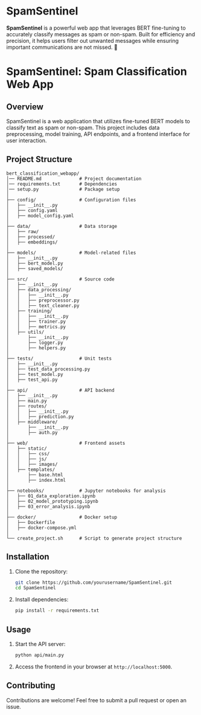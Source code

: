 # SpamSentinel
**SpamSentinel** is a powerful web app that leverages BERT fine-tuning to accurately classify messages as spam or non-spam. Built for efficiency and precision, it helps users filter out unwanted messages while ensuring important communications are not missed. 🚀

# SpamSentinel: Spam Classification Web App

## Overview
SpamSentinel is a web application that utilizes fine-tuned BERT models to classify text as spam or non-spam. This project includes data preprocessing, model training, API endpoints, and a frontend interface for user interaction.

## Project Structure
```
bert_classification_webapp/
│── README.md              # Project documentation
│── requirements.txt       # Dependencies
│── setup.py               # Package setup
│
├── config/                # Configuration files
│   ├── __init__.py
│   ├── config.yaml
│   ├── model_config.yaml
│
├── data/                  # Data storage
│   ├── raw/
│   ├── processed/
│   ├── embeddings/
│
├── models/                # Model-related files
│   ├── __init__.py
│   ├── bert_model.py
│   ├── saved_models/
│
├── src/                   # Source code
│   ├── __init__.py
│   ├── data_processing/
│   │   ├── __init__.py
│   │   ├── preprocessor.py
│   │   ├── text_cleaner.py
│   ├── training/
│   │   ├── __init__.py
│   │   ├── trainer.py
│   │   ├── metrics.py
│   ├── utils/
│       ├── __init__.py
│       ├── logger.py
│       ├── helpers.py
│
├── tests/                 # Unit tests
│   ├── __init__.py
│   ├── test_data_processing.py
│   ├── test_model.py
│   ├── test_api.py
│
├── api/                   # API backend
│   ├── __init__.py
│   ├── main.py
│   ├── routes/
│   │   ├── __init__.py
│   │   ├── prediction.py
│   ├── middleware/
│       ├── __init__.py
│       ├── auth.py
│
├── web/                   # Frontend assets
│   ├── static/
│   │   ├── css/
│   │   ├── js/
│   │   ├── images/
│   ├── templates/
│       ├── base.html
│       ├── index.html
│
├── notebooks/             # Jupyter notebooks for analysis
│   ├── 01_data_exploration.ipynb
│   ├── 02_model_prototyping.ipynb
│   ├── 03_error_analysis.ipynb
│
├── docker/                # Docker setup
│   ├── Dockerfile
│   ├── docker-compose.yml
│
└── create_project.sh      # Script to generate project structure
```

## Installation
1. Clone the repository:
   ```bash
   git clone https://github.com/yourusername/SpamSentinel.git
   cd SpamSentinel
   ```
2. Install dependencies:
   ```bash
   pip install -r requirements.txt
   ```

## Usage
1. Start the API server:
   ```bash
   python api/main.py
   ```
2. Access the frontend in your browser at `http://localhost:5000`.

## Contributing
Contributions are welcome! Feel free to submit a pull request or open an issue.

